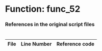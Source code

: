 # Function: func_52
### References in the original script files

#

| File | Line Number | Reference code |
| --- | --- | --- |
